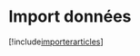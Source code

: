 # Import données

[!include[importerarticles](importdonnees.importerarticles.autogen.md)]




























































































































